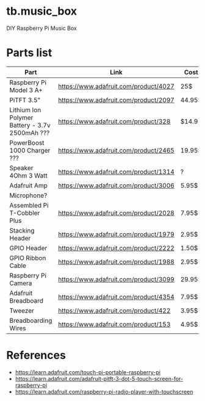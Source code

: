 # tb.music_box
DIY Raspberry Pi Music Box

# Parts list

|Part|Link|Cost|Amount|
|---|---|---|---|
|Raspberry Pi Model 3 A+|https://www.adafruit.com/product/4027|25$|1|
|PiTFT 3.5"|https://www.adafruit.com/product/2097|44.95$|1|
|Lithium Ion Polymer Battery - 3.7v 2500mAh ???|https://www.adafruit.com/product/328|$14.95|2?|
|PowerBoost 1000 Charger ???|https://www.adafruit.com/product/2465|19.95$|1|
|Speaker 4Ohm 3 Watt|https://www.adafruit.com/product/1314|?|1|
|Adafruit Amp|https://www.adafruit.com/product/3006|5.95$|1|
|Microphone?||||
|Assembled Pi T-Cobbler Plus|https://www.adafruit.com/product/2028|7.95$|1|
|Stacking Header|https://www.adafruit.com/product/1979|2.95$|?|
|GPIO Header|https://www.adafruit.com/product/2222|1.50$|?|
|GPIO Ribbon Cable|https://www.adafruit.com/product/1988|2.95$|?|
|Raspberry Pi Camera|https://www.adafruit.com/product/3099|29.95$|?|
|Adafruit Breadboard|https://www.adafruit.com/product/4354|7.95$|1|
|Tweezer|https://www.adafruit.com/product/422|3.95$|1|
|Breadboarding Wires|https://www.adafruit.com/product/153|4.95$|1|

# References

* https://learn.adafruit.com/touch-pi-portable-raspberry-pi
* https://learn.adafruit.com/adafruit-pitft-3-dot-5-touch-screen-for-raspberry-pi
* https://learn.adafruit.com/raspberry-pi-radio-player-with-touchscreen
